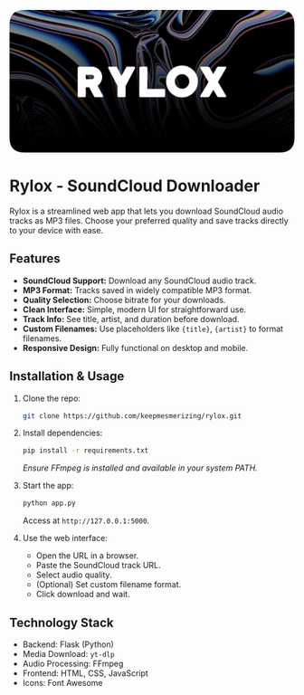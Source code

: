 ![Rylox Logo](/static/images/github-banner.png)

# Rylox - SoundCloud Downloader

Rylox is a streamlined web app that lets you download SoundCloud audio tracks as MP3 files. Choose your preferred quality and save tracks directly to your device with ease.

## Features

* **SoundCloud Support:** Download any SoundCloud audio track.
* **MP3 Format:** Tracks saved in widely compatible MP3 format.
* **Quality Selection:** Choose bitrate for your downloads.
* **Clean Interface:** Simple, modern UI for straightforward use.
* **Track Info:** See title, artist, and duration before download.
* **Custom Filenames:** Use placeholders like `{title}`, `{artist}` to format filenames.
* **Responsive Design:** Fully functional on desktop and mobile.

## Installation & Usage

1. Clone the repo:

   ```bash
   git clone https://github.com/keepmesmerizing/rylox.git
   ```

2. Install dependencies:

   ```bash
   pip install -r requirements.txt
   ```

   *Ensure FFmpeg is installed and available in your system PATH.*

3. Start the app:

   ```bash
   python app.py
   ```

   Access at `http://127.0.0.1:5000`.

4. Use the web interface:

   * Open the URL in a browser.
   * Paste the SoundCloud track URL.
   * Select audio quality.
   * (Optional) Set custom filename format.
   * Click download and wait.

## Technology Stack

* Backend: Flask (Python)
* Media Download: `yt-dlp`
* Audio Processing: FFmpeg
* Frontend: HTML, CSS, JavaScript
* Icons: Font Awesome
